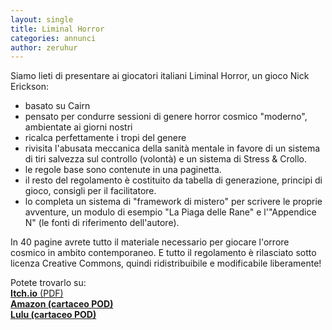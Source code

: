 ```yaml
---
layout: single
title: Liminal Horror
categories: annunci
author: zeruhur
---
```


Siamo lieti di presentare ai giocatori italiani Liminal Horror, un gioco Nick Erickson: 
- basato su Cairn
- pensato per condurre sessioni di genere horror cosmico "moderno", ambientate ai giorni nostri
- ricalca perfettamente i tropi del genere
- rivisita l'abusata meccanica della sanità mentale in favore di un sistema di tiri salvezza sul controllo (volontà) e un sistema di Stress & Crollo.
- le regole base sono contenute in una paginetta. 
- il resto del regolamento è costituito da tabella di generazione, principi di gioco, consigli per il facilitatore.
- lo completa un sistema di "framework di mistero" per scrivere le proprie avventure, un modulo di esempio "La Piaga delle Rane" e l'"Appendice N" (le fonti di riferimento dell'autore).

In 40 pagine avrete tutto il materiale necessario per giocare l'orrore cosmico in ambito contemporaneo. E tutto il regolamento è rilasciato sotto licenza Creative Commons, quindi ridistribuibile e modificabile liberamente!

Potete trovarlo su:
<br>[**Itch.io** (PDF)](https://ita-translation-alliance.itch.io/liminal-horror)
<br>[**Amazon (cartaceo POD)**](https://www.amazon.it/dp/B09HFXXJMC)
<br>[**Lulu (cartaceo POD)**](https://www.lulu.com/en/en/shop/nick-erickson-and-roberto-bisceglie/liminal-horror-versione-italiana/paperback/product-n5npm4.html?page=1&pageSize=4)